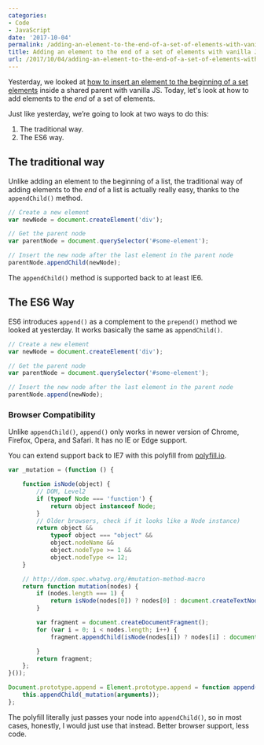 ```yaml
---
categories:
- Code
- JavaScript
date: '2017-10-04'
permalink: /adding-an-element-to-the-end-of-a-set-of-elements-with-vanilla-javascript/
title: Adding an element to the end of a set of elements with vanilla JavaScript
url: /2017/10/04/adding-an-element-to-the-end-of-a-set-of-elements-with-vanilla-javascript
---
```


Yesterday, we looked at [how to insert an element to the beginning of a set elements](/adding-an-element-to-the-beginning-of-a-set-of-elements-with-vanilla-javascript/) inside a shared parent with vanilla JS. Today, let's look at how to add elements to the *end* of a set of elements.

Just like yesterday, we’re going to look at two ways to do this:

1. The traditional way.
2. The ES6 way.

## The traditional way

Unlike adding an element to the beginning of a list, the traditional way of adding elements to the *end* of a list is actually really easy, thanks to the `appendChild()` method.

```js
// Create a new element
var newNode = document.createElement('div');

// Get the parent node
var parentNode = document.querySelector('#some-element');

// Insert the new node after the last element in the parent node
parentNode.appendChild(newNode);
```

The `appendChild()` method is supported back to at least IE6.

## The ES6 Way


ES6 introduces `append()` as a complement to the `prepend()` method we looked at yesterday. It works basically the same as `appendChild()`.

```js
// Create a new element
var newNode = document.createElement('div');

// Get the parent node
var parentNode = document.querySelector('#some-element');

// Insert the new node after the last element in the parent node
parentNode.append(newNode);
```

### Browser Compatibility

Unlike `appendChild()`, `append()` only works in newer version of Chrome, Firefox, Opera, and Safari. It has no IE or Edge support.

You can extend support back to IE7 with this polyfill from [polyfill.io](http://polyfill.io).

```js
var _mutation = (function () {

    function isNode(object) {
        // DOM, Level2
        if (typeof Node === 'function') {
            return object instanceof Node;
        }
        // Older browsers, check if it looks like a Node instance)
        return object &&
            typeof object === "object" &&
            object.nodeName &&
            object.nodeType >= 1 &&
            object.nodeType <= 12;
    }

    // http://dom.spec.whatwg.org/#mutation-method-macro
    return function mutation(nodes) {
        if (nodes.length === 1) {
            return isNode(nodes[0]) ? nodes[0] : document.createTextNode(nodes[0] + '');
        }

        var fragment = document.createDocumentFragment();
        for (var i = 0; i < nodes.length; i++) {
            fragment.appendChild(isNode(nodes[i]) ? nodes[i] : document.createTextNode(nodes[i] + ''));

        }
        return fragment;
    };
}());

Document.prototype.append = Element.prototype.append = function append() {
    this.appendChild(_mutation(arguments));
};
```

The polyfill literally just passes your node into `appendChild()`, so in most cases, honestly, I would just use that instead. Better browser support, less code.